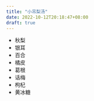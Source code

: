 ```yaml
---
title: "小吊梨汤"
date: 2022-10-12T20:18:47+08:00
draft: true
---
```



- 秋梨
- 银耳
- 百合
- 橘皮
- 葛根
- 话梅
- 枸杞
- 黄冰糖